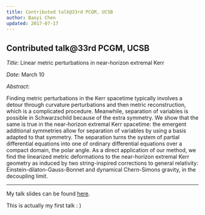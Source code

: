 ```yaml
---
title: Contributed talk@33rd PCGM, UCSB
author: Baoyi Chen
updated: 2017-07-17
---
```


## Contributed talk@33rd PCGM, UCSB

*Title*: Linear metric perturbations in near-horizon extremal Kerr

*Date*: March 10

*Abstract*: 

Finding metric perturbations in the Kerr spacetime typically involves a detour through curvature perturbations and then metric reconstruction, which is a complicated procedure. Meanwhile, separation of variables is possible in Schwarzschild because of the extra symmetry. We show that the same is true in the near-horizon extremal Kerr spacetime: the emergent additional symmetries allow for separation of variables by using a basis adapted to that symmetry. The separation turns the system of partial differential equations into one of ordinary differential equations over a compact domain, the polar angle. As a direct application of our method, we find the linearized metric deformations to the near-horizon extremal Kerr geometry as induced by two string-inspired corrections to general relativity: Einstein-dilaton-Gauss-Bonnet and dynamical Chern-Simons gravity, in the decoupling limit. 

----------

My talk slides can be found [here](http://www.fermionic.me/talk-slides/NHEK%40PCGM.pdf).

This is actually my first talk : )